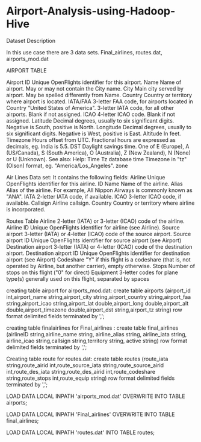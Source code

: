 # Airport-Analysis-using-Hadoop-Hive

Dataset Description

In this use case there are 3 data sets. Final_airlines, routes.dat, airports_mod.dat

AIRPORT TABLE

Airport ID	Unique OpenFlights identifier for this airport.
Name	Name of airport. May or may not contain the City name.
City	Main city served by airport. May be spelled differently from Name.
Country		Country or territory where airport is located.
IATA/FAA	3-letter FAA code, for airports located in Country "United States of America".
3-letter IATA code, for all other airports. Blank if not assigned.
ICAO	4-letter ICAO code. Blank if not assigned.
Latitude	Decimal degrees, usually to six significant digits. Negative is South, positive is North.
Longitude	Decimal degrees, usually to six significant digits. Negative is West, positive is East.
Altitude		In feet.
Timezone	Hours offset from UTC. Fractional hours are expressed as decimals, eg. India is 5.5.
DST	Daylight savings time. One of E (Europe), A (US/Canada), S (South America), O (Australia), Z (New Zealand), N (None) or U (Unknown). See also: Help: Time
Tz 	database time Timezone in "tz" (Olson) format, eg. "America/Los_Angeles". zone
 

Air Lines Data set:
It contains the following fields:
Airline Unique OpenFlights identifier for this airline. ID 
Name Name of the airline.
Alias	Alias of the airline. For example, All Nippon Airways is commonly known as "ANA". 
IATA	2-letter IATA code, if available.
ICAO	3-letter ICAO code, if available. 
Callsign Airline callsign.
Country Country or territory where airline is incorporated.




Routes Table
Airline	2-letter (IATA) or 3-letter (ICAO) code of the airline.
Airline ID	Unique OpenFlights identifier for airline (see Airline).
Source airport	3-letter (IATA) or 4-letter (ICAO) code of the source airport.
Source airport ID	Unique OpenFlights identifier for source airport (see Airport)
Destination airport	3-letter (IATA) or 4-letter (ICAO) code of the destination airport.
Destination airport ID Unique OpenFlights identifier for destination airport (see Airport)
Codeshare	"Y" if this flight is a codeshare (that is, not operated by Airline, but another carrier),
empty otherwise.
Stops	Number of stops on this flight ("0" for direct)
Equipment	3-letter codes for plane type(s) generally used on this flight, separated by spaces

creating table airport for airports_mod.dat: 
create table airports (airport_id int,airport_name string,airport_city string,airport_country string,airport_faa string,airport_icao string,airport_lat double,airport_long double,airport_alt double,airport_timezone double,airport_dst string,airport_tz string) row format delimited fields terminated by ',';

creating table finalairlines for Final_airlines :
create table final_airlines (airlineID string,airline_name string, airline_alias string, airline_iata string, airline_icao string,callsign string,territory string, active string) row format delimited fields terminated by ',';

Creating table route for routes.dat: 
create table routes (route_iata string,route_airid int,route_source_iata string,route_source_airid int,route_des_iata string,route_des_airid int,route_codeshare string,route_stops int,route_equip string) row format delimited fields terminated by ',';

LOAD DATA LOCAL INPATH 'airports_mod.dat' OVERWRITE INTO TABLE airports;

LOAD DATA LOCAL INPATH 'Final_airlines' OVERWRITE INTO TABLE final_airlines;

LOAD DATA LOCAL INPATH 'routes.dat' INTO TABLE routes;
